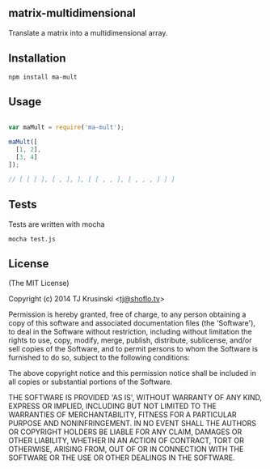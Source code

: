 ## matrix-multidimensional

Translate a matrix into a multidimensional array.

## Installation

```
npm install ma-mult
```

## Usage

```javascript

var maMult = require('ma-mult');

maMult([
  [1, 2],
  [3, 4]
]);

// [ [ [ ], [ , ], ], [ [ , , ], [ , , , ] ] ]

```
## Tests

Tests are written with mocha

```
mocha test.js
```

## License

(The MIT License)

Copyright (c) 2014 TJ Krusinski &lt;tj@shoflo.tv&gt;

Permission is hereby granted, free of charge, to any person obtaining
a copy of this software and associated documentation files (the
'Software'), to deal in the Software without restriction, including
without limitation the rights to use, copy, modify, merge, publish,
distribute, sublicense, and/or sell copies of the Software, and to
permit persons to whom the Software is furnished to do so, subject to
the following conditions:

The above copyright notice and this permission notice shall be
included in all copies or substantial portions of the Software.

THE SOFTWARE IS PROVIDED 'AS IS', WITHOUT WARRANTY OF ANY KIND,
EXPRESS OR IMPLIED, INCLUDING BUT NOT LIMITED TO THE WARRANTIES OF
MERCHANTABILITY, FITNESS FOR A PARTICULAR PURPOSE AND NONINFRINGEMENT.
IN NO EVENT SHALL THE AUTHORS OR COPYRIGHT HOLDERS BE LIABLE FOR ANY
CLAIM, DAMAGES OR OTHER LIABILITY, WHETHER IN AN ACTION OF CONTRACT,
TORT OR OTHERWISE, ARISING FROM, OUT OF OR IN CONNECTION WITH THE
SOFTWARE OR THE USE OR OTHER DEALINGS IN THE SOFTWARE.


